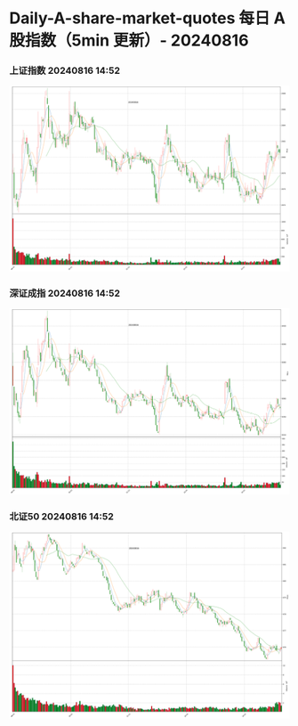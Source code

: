 
# Daily-A-share-market-quotes 每日 A 股指数（5min 更新）- 20240816

### 上证指数 20240816 14:52
![](./fig/2024/8/20240816-sh000001.png)

### 深证成指 20240816 14:52
![](./fig/2024/8/20240816-sz399001.png)

### 北证50 20240816 14:52
![](./fig/2024/8/20240816-bj899050.png)
